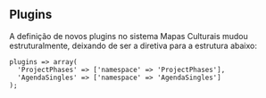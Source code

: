 ## Plugins

A definição de novos plugins no sistema Mapas Culturais mudou estruturalmente, deixando de ser a diretiva para a estrutura abaixo:

```
plugins => array(
  'ProjectPhases' => ['namespace' => 'ProjectPhases'],
  'AgendaSingles' => ['namespace' => 'AgendaSingles']
);
```
